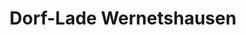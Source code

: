 ---
title: "Dorf-Lade Wernetshausen"
url: /wernetshausen/dorf-lade-wernetshausen/
shop: Lebensmittel
---